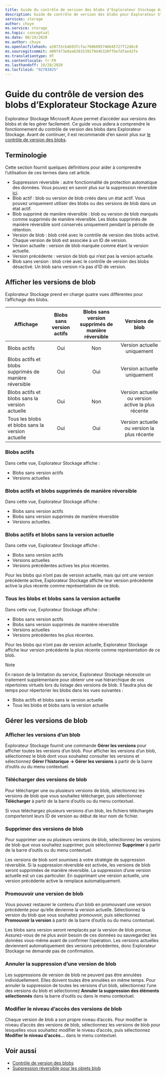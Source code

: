 ```yaml
---
title: Guide du contrôle de version des blobs d’Explorateur Stockage Azure | Microsoft Docs
description: Guide de contrôle de version des blobs pour Explorateur Stockage Azure
services: storage
author: chuye
ms.service: storage
ms.topic: conceptual
ms.date: 08/19/2020
ms.author: chuye
ms.openlocfilehash: e20733cb4b93fcfac7606895746645727f12d6c8
ms.sourcegitcommit: 400f473e8aa6301539179d4b320ffbe7dfae42fe
ms.translationtype: HT
ms.contentlocale: fr-FR
ms.lasthandoff: 10/28/2020
ms.locfileid: "92783825"
---
```

# <a name="azure-storage-explorer-blob-versioning-guide"></a>Guide du contrôle de version des blobs d’Explorateur Stockage Azure

Explorateur Stockage Microsoft Azure permet d’accéder aux versions des blobs et de les gérer facilement. Ce guide vous aidera à comprendre le fonctionnement du contrôle de version des blobs dans Explorateur Stockage. Avant de continuer, il est recommandé d’en savoir plus sur [le contrôle de version des blobs](../blobs/versioning-overview.md).

## <a name="terminology"></a>Terminologie

Cette section fournit quelques définitions pour aider à comprendre l’utilisation de ces termes dans cet article.

- Suppression réversible : autre fonctionnalité de protection automatique des données. Vous pouvez en savoir plus sur la suppression réversible [ici](../blobs/soft-delete-blob-overview.md).
- Blob actif : blob ou version de blob créés dans un état actif. Vous pouvez uniquement utiliser des blobs ou des versions de blob dans un état actif.
- Blob supprimé de manière réversible : blob ou version de blob marqués comme supprimés de manière réversible. Les blobs supprimés de manière réversible sont conservés uniquement pendant la période de rétention.
- Version de blob : blob créé avec le contrôle de version des blobs activé. Chaque version de blob est associée à un ID de version.
- Version actuelle : version de blob marquée comme étant la version actuelle.
- Version précédente : version de blob qui n’est pas la version actuelle.
- Blob sans version : blob créé avec le contrôle de version des blobs désactivé. Un blob sans version n’a pas d’ID de version.

## <a name="view-blob-versions"></a>Afficher les versions de blob

Explorateur Stockage prend en charge quatre vues différentes pour l’affichage des blobs.

| Affichage | Blobs sans version actifs | Blobs sans version supprimés de manière réversible | Versions de blob |
| ---- | :----------: | :-----------: | :------------------: |
| Blobs actifs | Oui | Non | Version actuelle uniquement |
| Blobs actifs et blobs supprimés de manière réversible | Oui | Oui | Version actuelle uniquement |
| Blobs actifs et blobs sans la version actuelle | Oui | Non | Version actuelle ou version active la plus récente |
| Tous les blobs et blobs sans la version actuelle | Oui | Oui | Version actuelle ou version la plus récente |

### <a name="active-blobs"></a>Blobs actifs

Dans cette vue, Explorateur Stockage affiche :

- Blobs sans version actifs
- Versions actuelles

### <a name="active-blobs-and-soft-deleted-blobs"></a>Blobs actifs et blobs supprimés de manière réversible

Dans cette vue, Explorateur Stockage affiche :

- Blobs sans version actifs
- Blobs sans version supprimés de manière réversible
- Versions actuelles.

### <a name="active-blobs-and-blobs-without-current-version"></a>Blobs actifs et blobs sans la version actuelle

Dans cette vue, Explorateur Stockage affiche :

- Blobs sans version actifs
- Versions actuelles
- Versions précédentes actives les plus récentes. 

Pour les blobs qui n’ont pas de version actuelle, mais qui ont une version précédente active, Explorateur Stockage affiche leur version précédente active la plus récente comme représentation de ce blob.

### <a name="all-blobs-and-blobs-without-current-version"></a>Tous les blobs et blobs sans la version actuelle

Dans cette vue, Explorateur Stockage affiche :

- Blobs sans version actifs
- Blobs sans version supprimés de manière réversible
- Versions actuelles
- Versions précédentes les plus récentes. 

Pour les blobs qui n’ont pas de version actuelle, Explorateur Stockage affiche leur version précédente la plus récente comme représentation de ce blob.

> [!Note]
> En raison de la limitation du service, Explorateur Stockage nécessite un traitement supplémentaire pour obtenir une vue hiérarchique de vos répertoires virtuels lors du listage des versions de blob. Il faudra plus de temps pour répertorier les blobs dans les vues suivantes :
> 
> - Blobs actifs et blobs sans la version actuelle
> - Tous les blobs et blobs sans la version actuelle

## <a name="manage-blob-versions"></a>Gérer les versions de blob

### <a name="view-versions-of-a-blob"></a>Afficher les versions d’un blob

Explorateur Stockage fournit une commande **Gérer les versions** pour afficher toutes les versions d’un blob. Pour afficher les versions d’un blob, sélectionnez le blob dont vous souhaitez consulter les versions et sélectionnez **Gérer l’historique &rarr; Gérer les versions** à partir de la barre d’outils ou du menu contextuel.

### <a name="download-blob-versions"></a>Télécharger des versions de blob

Pour télécharger une ou plusieurs versions de blob, sélectionnez les versions de blob que vous souhaitez télécharger, puis sélectionnez **Télécharger** à partir de la barre d’outils ou du menu contextuel.

Si vous téléchargez plusieurs versions d’un blob, les fichiers téléchargés comporteront leurs ID de version au début de leur nom de fichier.

### <a name="delete-blob-versions"></a>Supprimer des versions de blob

Pour supprimer une ou plusieurs versions de blob, sélectionnez les versions de blob que vous souhaitez supprimer, puis sélectionnez **Supprimer** à partir de la barre d’outils ou du menu contextuel.

Les versions de blob sont soumises à votre stratégie de suppression réversible. Si la suppression réversible est activée, les versions de blob seront supprimées de manière réversible. La suppression d’une version actuelle est un cas particulier. En supprimant une version actuelle, une version précédente active la remplace automatiquement.

### <a name="promote-blob-version"></a>Promouvoir une version de blob

Vous pouvez restaurer le contenu d’un blob en promouvant une version précédente pour qu’elle devienne la version actuelle. Sélectionnez la version du blob que vous souhaitez promouvoir, puis sélectionnez **Promouvoir la version** à partir de la barre d’outils ou du menu contextuel.

Les blobs sans version seront remplacés par la version de blob promue. Assurez-vous de ne plus avoir besoin de ces données ou sauvegardez les données vous-même avant de confirmer l’opération. Les versions actuelles deviennent automatiquement des versions précédentes, donc Explorateur Stockage ne demande pas de confirmation.

### <a name="undelete-blob-version"></a>Annuler la suppression d’une version de blob

Les suppressions de version de blob ne peuvent pas être annulées individuellement. Elles doivent toutes être annulées en même temps. Pour annuler la suppression de toutes les versions d’un blob, sélectionnez l’une des versions du blob et sélectionnez **Annuler la suppression des éléments sélectionnés** dans la barre d’outils ou dans le menu contextuel.

### <a name="change-access-tier-of-blob-versions"></a>Modifier le niveau d’accès des versions de blob

Chaque version de blob a son propre niveau d’accès. Pour modifier le niveau d’accès des versions de blob, sélectionnez les versions de blob pour lesquelles vous souhaitez modifier le niveau d’accès, puis sélectionnez **Modifier le niveau d’accès…** dans le menu contextuel.

## <a name="see-also"></a>Voir aussi

* [Contrôle de version des blobs](../blobs/versioning-overview.md)
* [Suppression réversible pour les objets blob](../blobs/soft-delete-blob-overview.md)